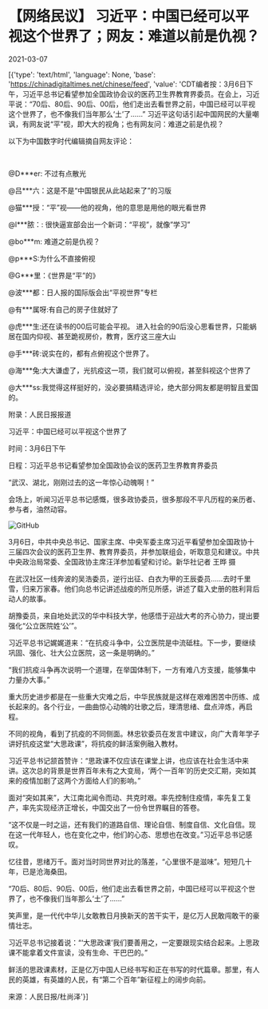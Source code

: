 # 【网络民议】  习近平：中国已经可以平视这个世界了；网友：难道以前是仇视？

2021-03-07

[{'type': 'text/html', 'language': None, 'base': 'https://chinadigitaltimes.net/chinese/feed', 'value': 'CDT编者按：3月6日下午，习近平总书记看望参加全国政协会议的医药卫生界教育界委员。在会上，习近平说：“70后、80后、90后、00后，他们走出去看世界之前，中国已经可以平视这个世界了，也不像我们当年那么‘土’了……” 习近平这句话引起中国网民的大量嘲讽，有网友说“平”视，即大大的视角；也有网友问：难道之前是仇视？

以下为中国数字时代编辑摘自网友评论：

&nbsp;

@D***er: 不过有点散光

@吕***六：这是不是“中国银民从此站起来了”的习版

@猫***授：“平”视——他的视角，他的意思是用他的眼光看世界

@l***脓：: 很快逼宣部会出一个新词：“平视”，就像&#8221;学习&#8221;

@bo***m: 难道之前是仇视？

@p***S:为什么不直接俯视

@G***里：《世界是“平”的》

@波***都：日人报的国际版会出“平视世界”专栏

@有***属呀:有自己的房子住就好了

@虎***生:还在读书的00后可能会平视。 进入社会的90后没心思看世界，只能蜗居在国内仰视、甚至跪视房价，教育，医疗这三座大山

@手***砖:说实在的，都有点俯视这个世界了。

@海***兔:大大谦虚了，光抗疫这一项，我们就可以俯视，甚至斜视这个世界了

@大***ss:我觉得这样挺好的，没必要搞精选评论，绝大部分网友都是明智且爱国的。



附录：人民日报报道

习近平：中国已经可以平视这个世界了

时间：3月6日下午

日程：习近平总书记看望参加全国政协会议的医药卫生界教育界委员

“武汉、湖北，刚刚过去的这一年惊心动魄啊！”

会场上，听闻习近平总书记感慨，很多政协委员，很多那段不平凡历程的亲历者、参与者，油然动容。

![GitHub](https://chinadigitaltimes.net/chinese/files/2021/03/640-2.jpeg)

3月6日，中共中央总书记、国家主席、中央军委主席习近平看望参加全国政协十三届四次会议的医药卫生界、教育界委员，并参加联组会，听取意见和建议。中共中央政治局常委、全国政协主席汪洋参加看望和讨论。新华社记者 王晔 摄

在武汉社区一线奔波的吴浩委员，逆行出征、白衣为甲的王辰委员……去时千里雪，归来万家春。他们向总书记讲述战疫的所见所感，讲述了载入史册的胜利背后动人的故事。

胡豫委员，来自地处武汉的华中科技大学，他感悟于迎战大考的齐心协力，提出要强化“公立医院姓‘公’”。

习近平总书记娓娓道来：“在抗疫斗争中，公立医院是中流砥柱。下一步，要继续巩固、强化、壮大公立医院，这一条是明确的。”

“我们抗疫斗争再次说明一个道理，在举国体制下，一方有难八方支援，能够集中力量办大事。”

重大历史进步都是在一些重大灾难之后，中华民族就是这样在艰难困苦中历练、成长起来的。各个行业，一曲曲惊心动魄的壮歌之后，理清思绪、盘点淬炼，再启程。

不同的视角，看到了抗疫的不同侧面。林忠钦委员在发言中建议，向广大青年学子讲好抗疫这堂“大思政课”，将抗疫的鲜活案例融入教材。

习近平总书记颔首赞许：“思政课不仅应该在课堂上讲，也应该在社会生活中来讲。这次总的背景是世界百年未有之大变局，‘两个一百年’的历史交汇期，突如其来的疫情加剧了这两个方面给人们的影响。”

面对“突如其来”，大江南北闻令而动、共克时艰。率先控制住疫情，率先复工复产，率先实现经济正增长，中国交出了一份令世界瞩目的答卷。

“这不仅是一时之运，还有我们的道路自信、理论自信、制度自信、文化自信。现在这一代年轻人，也在变化之中，他们的心态、思想也在改变。”习近平总书记感叹。

忆往昔，思绪万千。面对当时同世界对比的落差，“心里很不是滋味”。短短几十年，已是沧海桑田。

“70后、80后、90后、00后，他们走出去看世界之前，中国已经可以平视这个世界了，也不像我们当年那么‘土’了……”

笑声里，是一代代中华儿女敢教日月换新天的苦干实干，是亿万人民敢闯敢干的豪情壮志。

习近平总书记接着说：“‘大思政课’我们要善用之，一定要跟现实结合起来。上思政课不能拿着文件宣读，没有生命、干巴巴的。”

鲜活的思政课素材，正是亿万中国人已经书写和正在书写的时代篇章。那里，有人民的英雄，有英雄的人民，有“第二个百年”新征程上的阔步向前。

来源：人民日报/杜尚泽'}]